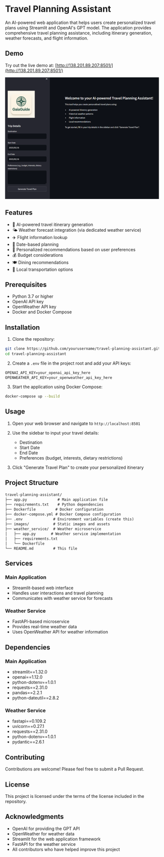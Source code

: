 # Travel Planning Assistant

An AI-powered web application that helps users create personalized travel plans using Streamlit and OpenAI's GPT model. The application provides comprehensive travel planning assistance, including itinerary generation, weather forecasts, and flight information.

## Demo

Try out the live demo at: [http://138.201.89.207:8501/](http://138.201.89.207:8501/)

![Travel Planning Assistant UI](images/demo_ui.png)

## Features

- 🤖 AI-powered travel itinerary generation
- 🌤️ Weather forecast integration (via dedicated weather service)
- ✈️ Flight information lookup
- 📅 Date-based planning
- 🎯 Personalized recommendations based on user preferences
- 💰 Budget considerations
- 🍽️ Dining recommendations
- 🚗 Local transportation options

## Prerequisites

- Python 3.7 or higher
- OpenAI API key
- OpenWeather API key
- Docker and Docker Compose

## Installation

1. Clone the repository:
```bash
git clone https://github.com/yourusername/travel-planning-assistant.git
cd travel-planning-assistant
```

2. Create a `.env` file in the project root and add your API keys:
```
OPENAI_API_KEY=your_openai_api_key_here
OPENWEATHER_API_KEY=your_openweather_api_key_here
```

3. Start the application using Docker Compose:
```bash
docker-compose up --build
```

## Usage

1. Open your web browser and navigate to `http://localhost:8501`

2. Use the sidebar to input your travel details:
   - Destination
   - Start Date
   - End Date
   - Preferences (budget, interests, dietary restrictions)

3. Click "Generate Travel Plan" to create your personalized itinerary

## Project Structure

```
travel-planning-assistant/
├── app.py              # Main application file
├── requirements.txt    # Python dependencies
├── Dockerfile         # Docker configuration
├── docker-compose.yml # Docker Compose configuration
├── .env              # Environment variables (create this)
├── images/           # Static images and assets
├── weather_service/  # Weather microservice
│   ├── app.py       # Weather service implementation
│   ├── requirements.txt
│   └── Dockerfile
└── README.md         # This file
```

## Services

### Main Application
- Streamlit-based web interface
- Handles user interactions and travel planning
- Communicates with weather service for forecasts

### Weather Service
- FastAPI-based microservice
- Provides real-time weather data
- Uses OpenWeather API for weather information

## Dependencies

### Main Application
- streamlit==1.32.0
- openai==1.12.0
- python-dotenv==1.0.1
- requests==2.31.0
- pandas==2.2.1
- python-dateutil==2.8.2

### Weather Service
- fastapi==0.109.2
- uvicorn==0.27.1
- requests==2.31.0
- python-dotenv==1.0.1
- pydantic==2.6.1

## Contributing

Contributions are welcome! Please feel free to submit a Pull Request.

## License

This project is licensed under the terms of the license included in the repository.

## Acknowledgments

- OpenAI for providing the GPT API
- OpenWeather for weather data
- Streamlit for the web application framework
- FastAPI for the weather service
- All contributors who have helped improve this project 